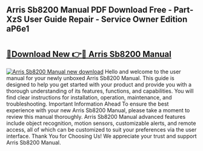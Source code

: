 ## Arris Sb8200 Manual PDF Download Free - Part-XzS User Guide Repair - Service Owner Edition aP6e1

# <h2><a href="http://bc26729.oget.top/?id=Arris+Sb8200+Manual">🔗Download New 👉🔴 Arris Sb8200 Manual</a></h2>

[![Arris Sb8200 Manual new download](https://i.imgur.com/5g1atiW.png)](http://bc26729.oget.top/?id=Arris+Sb8200+Manual)
Hello and welcome to the user manual for your newly unboxed Arris Sb8200 Manual. This guide is designed to help you get started with your product and provide you with a thorough understanding of its features, functions, and capabilities. You will find clear instructions for installation, operation, maintenance, and troubleshooting. Important Information Ahead To ensure the best experience with your new Arris Sb8200 Manual, please take a moment to review this manual thoroughly. Arris Sb8200 Manual advanced features include object recognition, motion sensors, customizable alerts, and remote access, all of which can be customized to suit your preferences via the user interface. Thank You for Choosing Us! We appreciate your trust and support Arris Sb8200 Manual.
